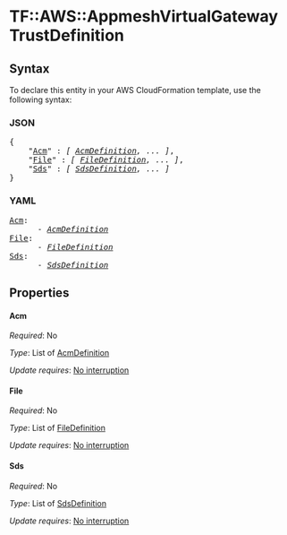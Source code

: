 # TF::AWS::AppmeshVirtualGateway TrustDefinition

## Syntax

To declare this entity in your AWS CloudFormation template, use the following syntax:

### JSON

<pre>
{
    "<a href="#acm" title="Acm">Acm</a>" : <i>[ <a href="acmdefinition.md">AcmDefinition</a>, ... ]</i>,
    "<a href="#file" title="File">File</a>" : <i>[ <a href="filedefinition.md">FileDefinition</a>, ... ]</i>,
    "<a href="#sds" title="Sds">Sds</a>" : <i>[ <a href="sdsdefinition.md">SdsDefinition</a>, ... ]</i>
}
</pre>

### YAML

<pre>
<a href="#acm" title="Acm">Acm</a>: <i>
      - <a href="acmdefinition.md">AcmDefinition</a></i>
<a href="#file" title="File">File</a>: <i>
      - <a href="filedefinition.md">FileDefinition</a></i>
<a href="#sds" title="Sds">Sds</a>: <i>
      - <a href="sdsdefinition.md">SdsDefinition</a></i>
</pre>

## Properties

#### Acm

_Required_: No

_Type_: List of <a href="acmdefinition.md">AcmDefinition</a>

_Update requires_: [No interruption](https://docs.aws.amazon.com/AWSCloudFormation/latest/UserGuide/using-cfn-updating-stacks-update-behaviors.html#update-no-interrupt)

#### File

_Required_: No

_Type_: List of <a href="filedefinition.md">FileDefinition</a>

_Update requires_: [No interruption](https://docs.aws.amazon.com/AWSCloudFormation/latest/UserGuide/using-cfn-updating-stacks-update-behaviors.html#update-no-interrupt)

#### Sds

_Required_: No

_Type_: List of <a href="sdsdefinition.md">SdsDefinition</a>

_Update requires_: [No interruption](https://docs.aws.amazon.com/AWSCloudFormation/latest/UserGuide/using-cfn-updating-stacks-update-behaviors.html#update-no-interrupt)

